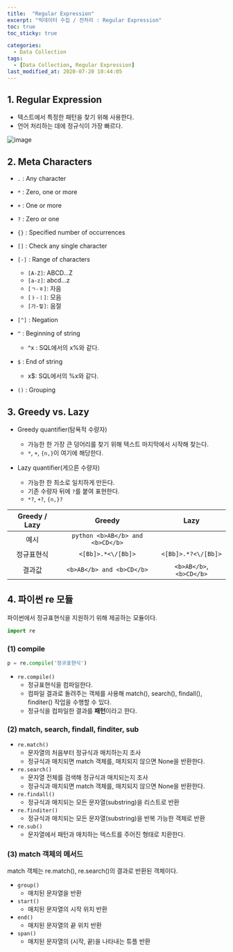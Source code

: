 ```yaml
---
title:  "Regular Expression"
excerpt: "빅데이터 수집 / 전처리 : Regular Expression"
toc: true
toc_sticky: true

categories:
  - Data Collection
tags:
  - [Data Collection, Regular Expression]
last_modified_at: 2020-07-20 10:44:05
---
```



## 1. Regular Expression
- 텍스트에서 특정한 패턴을 찾기 위해 사용한다.
- 언어 처리하는 데에 정규식이 가장 빠르다.
  
![image](https://user-images.githubusercontent.com/58713684/87899874-93609000-ca8d-11ea-92db-b76e96d82775.png)

  
## 2. Meta Characters
- `.` : Any character
- `*` : Zero, one or more
- `+` : One or more
- `?` : Zero or one
- `{}` : Specified number of occurrences
- `[]` : Check any single character
- `[-]` : Range of characters
  - `[A-Z]`: ABCD...Z
  - `[a-z]`: abcd...z
  - `[ㄱ-ㅎ]`: 자음
  - `[ㅏ-ㅣ]`: 모음
  - `[가-힣]`: 음절

- `[^]` : Negation
- `^` : Beginning of string
  - ^x : SQL에서의 x%와 같다.
- `$` : End of string
  - x$: SQL에서의 %x와 같다.
- `()` : Grouping

## 3. Greedy vs. Lazy
- Greedy quantifier(탐욕적 수량자)
  - 가능한 한 가장 큰 덩어리를 찾기 위해 텍스트 마지막에서 시작해 찾는다.
  - `*`, `+`, `{n,}`이 여기에 해당한다.

- Lazy quantifier(게으른 수량자)
  - 가능한 한 최소로 일치하게 만든다.
  - 기존 수량자 뒤에 `?`를 붙여 표현한다.
  - `*?`, `+?`, `{n,}?`

  
|Greedy / Lazy|Greedy|Lazy|
|:---:|:---:|:---:|
|예시|`python <b>AB</b> and <b>CD</b>`|
|정규표현식|`<[Bb]>.*<\/[Bb]>`|`<[Bb]>.*?<\/[Bb]>`|
|결과값|`<b>AB</b> and <b>CD</b>`|`<b>AB</b>`, `<b>CD</b>`|  

## 4. 파이썬 re 모듈
파이썬에서 정규표현식을 지원하기 위해 제공하는 모듈이다.  

```py
import re
```

### (1) compile
```py
p = re.compile('정규표현식')
```

- `re.compile()`
  - 정규표현식을 컴파일한다.
  - 컴파일 결과로 돌려주는 객체를 사용해 match(), search(), findall(), finditer() 작업을 수행할 수 있다.
  - 정규식을 컴파일한 결과를 **패턴**이라고 한다.

### (2) match, search, findall, finditer, sub
- `re.match()`
  - 문자열의 처음부터 정규식과 매치하는지 조사
  - 정규식과 매치되면 match 객체를, 매치되지 않으면 None을 반환한다.
- `re.search()`
  - 문자열 전체를 검색해 정규식과 매치되는지 조사
  - 정규식과 매치되면 match 객체를, 매치되지 않으면 None을 반환한다.  
- `re.findall()`
  - 정규식과 매치되는 모든 문자열(substring)을 리스트로 반환
- `re.finditer()`
  - 정규식과 매치되는 모든 문자열(substring)을 반복 가능한 객체로 반환
- `re.sub()`
  - 문자열에서 패턴과 매치하는 텍스트를 주어진 형태로 치환한다.

### (3) match 객체의 메서드
match 객체는 re.match(), re.search()의 결과로 반환된 객체이다.  

- `group()`
  - 매치된 문자열을 반환
- `start()`
  - 매치된 문자열의 시작 위치 반환
- `end()`
  - 매치된 문자열의 끝 위치 반환
- `span()`
  - 매치된 문자열의 (시작, 끝)을 나타내는 튜플 반환
